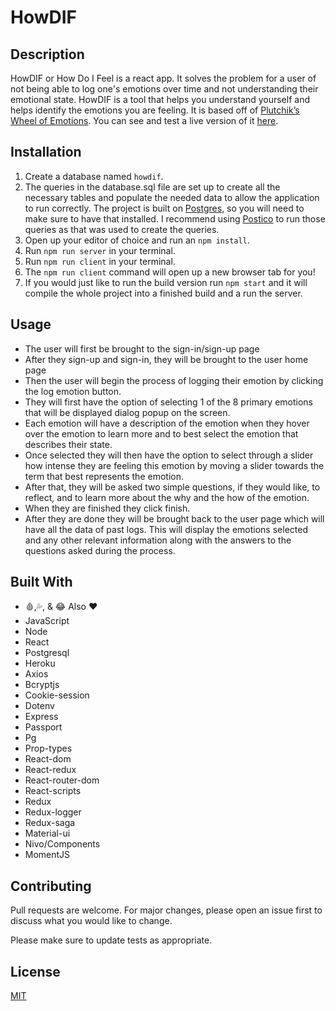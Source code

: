 # HowDIF

## Description

HowDIF or How Do I Feel is a react app. It solves the problem for a user of not being able to log one's emotions over time and not understanding their emotional state.
HowDIF is a tool that helps you understand yourself and helps identify the emotions you are feeling.
It is based off of [Plutchik’s Wheel of Emotions](https://en.wikipedia.org/wiki/Robert_Plutchik).
You can see and test a live version of it [here](guarded-beyond-56787).

## Installation

1. Create a database named `howdif`.
2. The queries in the database.sql file are set up to create all the necessary tables and populate the needed data to allow the application to run correctly. The project is built on [Postgres](https://www.postgresql.org/), so you will need to make sure to have that installed. I recommend using [Postico](https://apps.apple.com/us/app/postico/id1031280567?mt=12) to run those queries as that was used to create the queries.
3. Open up your editor of choice and run an `npm install`.
4. Run `npm run server` in your terminal.
5. Run `npm run client` in your terminal.
6. The `npm run client` command will open up a new browser tab for you!
4. If you would just like to run the build version run `npm start` and it will compile the whole project into a finished build and a run the server.

## Usage

- The user will first be brought to the sign-in/sign-up page
- After they sign-up and sign-in, they will be brought to the user home page 
- Then the user will begin the process of logging their emotion by clicking the log emotion button.
- They will first have the option of selecting 1 of the 8 primary emotions that will be displayed dialog popup on the screen.
- Each emotion will have a description of the emotion when they hover over the emotion to learn more and to best select the emotion that describes their state. 
- Once selected they will then have the option to select through a slider how intense they are feeling this emotion by moving a slider towards the term that best represents the emotion. 
- After that, they will be asked two simple questions, if they would like, to reflect, and to learn more about the why and the how of the emotion. 
- When they are finished they click finish.
- After they are done they will be brought back to the user page which will have all the data of past logs. This will display the emotions selected and any other relevant information along with the answers to the questions asked during the process.

## Built With

* 🩸,💦, & 😂 Also ❤️
* JavaScript
* Node
* React
* Postgresql
* Heroku
* Axios
* Bcryptjs
* Cookie-session
* Dotenv
* Express
* Passport
* Pg
* Prop-types
* React-dom
* React-redux
* React-router-dom
* React-scripts
* Redux
* Redux-logger
* Redux-saga
* Material-ui
* Nivo/Components
* MomentJS


## Contributing
Pull requests are welcome. For major changes, please open an issue first to discuss what you would like to change.

Please make sure to update tests as appropriate.

## License
[MIT](https://choosealicense.com/licenses/mit/)